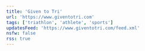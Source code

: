 ```yaml
---
title: 'Given to Tri'
url: 'https://www.giventotri.com'
tags: ['triathlon', 'athlete', 'sports']
updatesFeed: 'https://www.giventotri.com/feed.xml'
nsfw: false
rss: true
---
```

